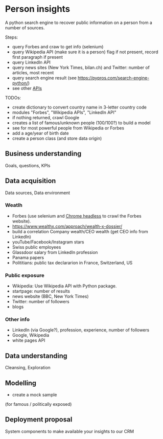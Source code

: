 # Person insights

A python search engine to recover public information on a person from a number of sources.

Steps:

- query Forbes and craw to get info (selenium)
- query Wikipedia API (make sure it is a person) flag if not present, record first paragraph if present
- query LinkedIn API
- query news sites (New York Times, bilan.ch) and Twitter: number of articles, most recent
- query search engine result (see https://pypros.com/search-engine-python/)
- see other [APIs](https://github.com/toddmotto/public-apis)

 

TODOs:

- create dictionary to convert country name in 3-letter country code
- modules "Forbes", "Wikipedia APIs", "LinkedIn API"
- if nothing returned, crawl Google
- creates a list of famous/unknown people (100/100?) to build a model
- see for most powerful people from Wikipedia or Forbes
- add a age/year of birth date
- create a person class (and store data origin)



## Business understanding

Goals, questions, KPIs## Data acquisition

Data sources, Data environment

### Weatlh

- Forbes (use selenium and [Chrome headless](https://intoli.com/blog/running-selenium-with-headless-chrome/) to crawl the Forbes website).
- https://www.wealthx.com/approach/wealth-x-dossier/
- build a correlation Company wealth/CEO wealth (get CEO info from LinkedIn)
- youTube/Facebook/Instagram stars
- Swiss public employees
- Glassdoor salary from LinkedIn profession
- Panama papers
- Polititians: public tax declararion in France, Switzerland, US

### Public exposure

- Wikipedia: Use Wikipedia API with Python package.
- startpage: number of results
- news website (BBC, New York Times)
- Twitter: number of followers
- blogs

### Other info

- LinkedIn (via Google?), profession, experience, number of followers
- Google, Wikipedia
- white pages API

## Data understanding

Cleansing, Exploration## Modelling

- create a mock sample

(for famous / politically exposed)## Deployment proposal

System components to make available your insights to our CRM